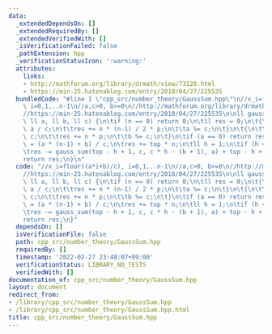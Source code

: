 ```yaml
---
data:
  _extendedDependsOn: []
  _extendedRequiredBy: []
  _extendedVerifiedWith: []
  _isVerificationFailed: false
  _pathExtension: hpp
  _verificationStatusIcon: ':warning:'
  attributes:
    links:
    - http://mathforum.org/library/drmath/view/73120.html
    - https://min-25.hatenablog.com/entry/2018/04/27/225535
  bundledCode: "#line 1 \"cpp_src/number_theory/GaussSum.hpp\"\n//x_i=floor((a*i+b)/c),\
    \ i=0,1,..n-1\n//a,c>0, b>=0\n//http://mathforum.org/library/drmath/view/73120.html\n\
    //https://min-25.hatenablog.com/entry/2018/04/27/225535\n\nll gauss_sum(ll n,\
    \ ll a, ll b, ll c) {\n\tif (n == 0) return 0;\n\tll res = 0;\n\t{\n\t\tll p =\
    \ a / c;\n\t\tres += n * (n-1) / 2 * p;\n\t\ta %= c;\n\t}\n\t{\n\t\tll p = b /\
    \ c;\n\t\tres += n * p;\n\t\tb %= c;\n\t}\n\tif (a == 0) return res;\n\tll top\
    \ = (a * (n-1) + b) / c;\n\tres += top * n;\n\tll h = 1;\n\tif (h <= top) {\n\t\
    \tres -= gauss_sum(top - h + 1, c, c * h - (b + 1), a) + top - h + 1;\n\t}\n\t\
    return res;\n}\n"
  code: "//x_i=floor((a*i+b)/c), i=0,1,..n-1\n//a,c>0, b>=0\n//http://mathforum.org/library/drmath/view/73120.html\n\
    //https://min-25.hatenablog.com/entry/2018/04/27/225535\n\nll gauss_sum(ll n,\
    \ ll a, ll b, ll c) {\n\tif (n == 0) return 0;\n\tll res = 0;\n\t{\n\t\tll p =\
    \ a / c;\n\t\tres += n * (n-1) / 2 * p;\n\t\ta %= c;\n\t}\n\t{\n\t\tll p = b /\
    \ c;\n\t\tres += n * p;\n\t\tb %= c;\n\t}\n\tif (a == 0) return res;\n\tll top\
    \ = (a * (n-1) + b) / c;\n\tres += top * n;\n\tll h = 1;\n\tif (h <= top) {\n\t\
    \tres -= gauss_sum(top - h + 1, c, c * h - (b + 1), a) + top - h + 1;\n\t}\n\t\
    return res;\n}"
  dependsOn: []
  isVerificationFile: false
  path: cpp_src/number_theory/GaussSum.hpp
  requiredBy: []
  timestamp: '2022-02-27 23:48:07+09:00'
  verificationStatus: LIBRARY_NO_TESTS
  verifiedWith: []
documentation_of: cpp_src/number_theory/GaussSum.hpp
layout: document
redirect_from:
- /library/cpp_src/number_theory/GaussSum.hpp
- /library/cpp_src/number_theory/GaussSum.hpp.html
title: cpp_src/number_theory/GaussSum.hpp
---
```

